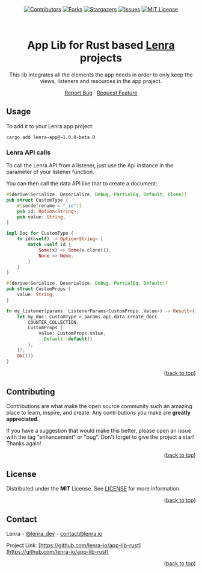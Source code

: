 <div id="top"></div>

<div align="center">
  <!-- Keep one empty line -->

[![Contributors][contributors-shield]][contributors-url]
[![Forks][forks-shield]][forks-url]
[![Stargazers][stars-shield]][stars-url]
[![Issues][issues-shield]][issues-url]
[![MIT License][license-shield]][license-url]
</div>

<!-- PROJECT LOGO -->
<br />
<div align="center">
  <!-- <a href="https://github.com/lenra-io/template-hello-world-node12">
    <img src="images/logo.png" alt="Logo" width="80" height="80">
  </a> -->

<h1>App Lib for Rust based <a href="https://www.lenra.io">Lenra</a> projects</h1>

  <p>
    This lib integrates all the elements the app needs in order to only keep the views, listeners and resources in the app project.
  </p>

[Report Bug](https://github.com/lenra-io/app-lib-rust/issues)
·
[Request Feature](https://github.com/lenra-io/app-lib-rust/issues)
</div>


<!-- USAGE EXAMPLES -->
## Usage

To add it to your Lenra app project:
```console
cargo add lenra-app@~1.0.0-beta.0
```

### Lenra API calls

To call the Lenra API from a listener, just use the Api instance in the parameter of your listener function.

You can then call the data API like that to create a document:
```rust
#[derive(Serialize, Deserialize, Debug, PartialEq, Default, Clone)]
pub struct CustomType {
    #[serde(rename = "_id")]
    pub id: Option<String>,
    pub value: String,
}

impl Doc for CustomType {
    fn id(&self) -> Option<String> {
        match &self.id {
            Some(x) => Some(x.clone()),
            None => None,
        }
    }
}

#[derive(Serialize, Deserialize, Debug, PartialEq, Default)]
pub struct CustomProps {
    value: String,
}

fn my_listener(params: ListenerParams<CustomProps, Value>) -> Result<()> {
    let my_doc: CustomType = params.api.data.create_doc(
        COUNTER_COLLECTION,
        CustomProps {
            value: CustomProps.value,
            ..Default::default()
        },
    )?;
    Ok(())
}
```

<p align="right">(<a href="#top">back to top</a>)</p>


<!-- CONTRIBUTING -->
## Contributing

Contributions are what make the open source community such an amazing place to learn, inspire, and create. Any contributions you make are **greatly appreciated**.

If you have a suggestion that would make this better, please open an issue with the tag "enhancement" or "bug".
Don't forget to give the project a star! Thanks again!

<p align="right">(<a href="#top">back to top</a>)</p>



<!-- LICENSE -->
## License

Distributed under the **MIT** License. See [LICENSE](./LICENSE) for more information.

<p align="right">(<a href="#top">back to top</a>)</p>



<!-- CONTACT -->
## Contact

Lenra - [@lenra_dev](https://twitter.com/lenra_dev) - contact@lenra.io

Project Link: [https://github.com/lenra-io/app-lib-rust](https://github.com/lenra-io/app-lib-rust)

<p align="right">(<a href="#top">back to top</a>)</p>


<!-- MARKDOWN LINKS & IMAGES -->
<!-- https://www.markdownguide.org/basic-syntax/#reference-style-links -->
[contributors-shield]: https://img.shields.io/github/contributors/lenra-io/app-lib-rust.svg?style=for-the-badge
[contributors-url]: https://github.com/lenra-io/app-lib-rust/graphs/contributors
[forks-shield]: https://img.shields.io/github/forks/lenra-io/app-lib-rust.svg?style=for-the-badge
[forks-url]: https://github.com/lenra-io/app-lib-rust/network/members
[stars-shield]: https://img.shields.io/github/stars/lenra-io/app-lib-rust.svg?style=for-the-badge
[stars-url]: https://github.com/lenra-io/app-lib-rust/stargazers
[issues-shield]: https://img.shields.io/github/issues/lenra-io/app-lib-rust.svg?style=for-the-badge
[issues-url]: https://github.com/lenra-io/app-lib-rust/issues
[license-shield]: https://img.shields.io/github/license/lenra-io/app-lib-rust.svg?style=for-the-badge
[license-url]: https://github.com/lenra-io/app-lib-rust/blob/master/LICENSE.txt
